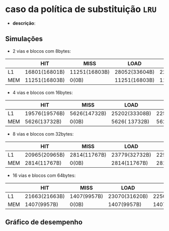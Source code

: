 # caso da política de substituição `LRU`

- **descrição**: 


## Simulações

- 2 vias e blocos com 8bytes:

| |     HIT     | MISS        | LOAD        | STORE       | EVICT       |
| ---- | ----------- | ----        | ----        | -----       | -----       |
|  L1  |16801(16801B)|11251(16803B)|28052(33604B)|22500(22500B)|11251(22500B)|
|  MEM |11251(16803B)|        0(0B)|11251(16803B)|11251(22502B)|        0(0B)|

- 4 vias e blocos com 16bytes:

| |     HIT     | MISS        | LOAD        | STORE       | EVICT       |
| ---- | ----------- | ----        | ----        | -----       | -----       |
|  L1  |19576(19576B)|5626(14732B)|25202(33308B)|22500(22500B)|5626(22504B)|
|  MEM |5626(13732B)|0(0B)|5626(   13732B)|5626(22504B)|0(0B)|

- 8 vias e blocos com 32bytes:

| |     HIT     | MISS        | LOAD        | STORE       | EVICT       |
| ---- | ----------- | ----        | ----        | -----       | -----       |
|  L1  |20965(20965B)|2814(11767B)|23779(32732B)|22500(22500B)|2814(22512B)|
|  MEM |2814(11767B)|0(0B)|2814(11767B)|2814 (22512B)|0(0B)|

- 16 vias e blocos com 64bytes:

| |     HIT     | MISS        | LOAD        | STORE       | EVICT       |
| ---- | ----------- | ----        | ----        | -----       | -----       |
|  L1  |21663(21663B)|1407(9957B)|23070(31620B)|22500(22500B)|1407(22512B)|
|  MEM |1407(9957B)|0(0B)|1407(9957B)|1407(22512B)|0(0B)|

## Gráfico de desempenho

